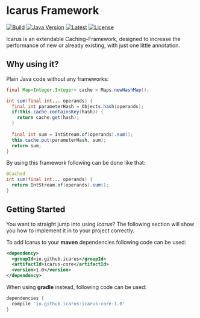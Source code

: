 # Icarus Framework


[![Build](https://travis-ci.org/merlinosayimwen/icarus.svg?branch=master)](https://travis-ci.org/merlinosayimwen/icarus)
[![Java Version](https://img.shields.io/badge/java-v1.8-blue.svg)](https://www.oracle.com/technetwork/java/javase/downloads/jdk8-downloads-2133151.html)
[![Latest](https://img.shields.io/badge/latest-v1.0-blue.svg)](https://github.com/merlinosayimwen/icarus)
[![License](https://img.shields.io/badge/license-apache--2.0-lightgrey.svg)](https://www.apache.org/licenses/LICENSE-2.0.html)

Icarus is an extendable Caching-Framework, designed to increase
the performance of new or already existing, with just one little annotation. 

Why using it?
--

Plain Java code without any frameworks:
```java
final Map<Integer,Integer> cache = Maps.newHashMap();

int sum(final int... operands) {
  final int parameterHash = Objects.hash(operands);
  if(this.cache.containsKey(hash)) {
    return cache.get(hash);
  }
  
  final int sum = IntStream.of(operands).sum();
  this.cache.put(parameterHash, sum);
  return sum;
}
```

By using this framework following can be done like that:
```java
@Cached
int sum(final int... operands) {
  return IntStream.of(operands).sum();
}
```




Getting Started
--
You want to straight jump into using *Icarus*? The following section will show you how to 
implement it in to your project correctly.

To add Icarus to your **maven** dependencies following code can be used:
```xml
<dependency>
  <groupId>io.github.icarus</groupId>
  <artifactId>icarus-core</artifactId>
  <version>1.0</version>
</dependency>
```

When using **gradle** instead, following code can be used:
```groovy
dependencies {
  compile 'io.github.icarus:icarus-core:1.0'
}
```
